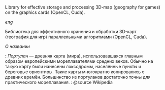 Library for effective storage and processing 3D-map (geography for games) on the graphics cards (OpenCL, Cuda).




_eng_

Библиотека для эффективного хранения и обработки 3D-карт (география для игр) параллельными алгоритмами (OpenCL, Cuda).




*О названии*

: *Портулан* — древняя карта (мира), использовавшаяся главным образом европейскими мореплавателями средних веков. Обычно на такую карту были нанесены локсодромы, населённые пункты и береговые ориентиры. Такие карты многократно копировались с древних времён. Большинство из портуланов достаточно точны для практического мореплавания.
: @source Wikipedia
